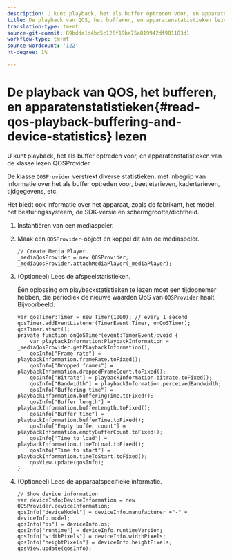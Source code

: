 ```yaml
---
description: U kunt playback, het als buffer optreden voor, en apparatenstatistieken van de klasse lezen QOSProvider.
title: De playback van QOS, het bufferen, en apparatenstatistieken lezen
translation-type: tm+mt
source-git-commit: 89bdda1d4bd5c126f19ba75a819942df901183d1
workflow-type: tm+mt
source-wordcount: '122'
ht-degree: 1%

---
```



# De playback van QOS, het bufferen, en apparatenstatistieken{#read-qos-playback-buffering-and-device-statistics} lezen

U kunt playback, het als buffer optreden voor, en apparatenstatistieken van de klasse lezen QOSProvider.

De klasse `QOSProvider` verstrekt diverse statistieken, met inbegrip van informatie over het als buffer optreden voor, beetjetarieven, kadertarieven, tijdgegevens, etc.

Het biedt ook informatie over het apparaat, zoals de fabrikant, het model, het besturingssysteem, de SDK-versie en schermgrootte/dichtheid.

1. Instantiëren van een mediaspeler.
1. Maak een `QOSProvider`-object en koppel dit aan de mediaspeler.

   ```
   // Create Media Player. 
   _mediaQosProvider = new QOSProvider; 
   _mediaQosProvider.attachMediaPlayer(_mediaPlayer);
   ```

1. (Optioneel) Lees de afspeelstatistieken.

   Één oplossing om playbackstatistieken te lezen moet een tijdopnemer hebben, die periodiek de nieuwe waarden QoS van `QOSProvider` haalt. Bijvoorbeeld:

   ```
   var qosTimer:Timer = new Timer(1000); // every 1 second  
   qosTimer.addEventListener(TimerEvent.Timer, onQoSTimer);  
   qosTimer.start(); 
   private function onQoSTimer(event:TimerEvent):void { 
       var playbackInformation:PlaybackInformation = _mediaQosProvider.getPlaybackInformation(); 
       qosInfo["Frame rate"] = playbackInformation.frameRate.toFixed();  
       qosInfo["Dropped frames"] = playbackInformation.droppedFrameCount.toFixed(); 
       qosInfo["Bitrate"] = playbackInformation.bitrate.toFixed(); 
       qosInfo["Bandwidth"] = playbackInformation.perceivedBandwidth; 
       qosInfo["Buffering time"] = playbackInformation.bufferingTime.toFixed(); 
       qosInfo["Buffer length"] = playbackInformation.bufferLength.toFixed();  
       qosInfo["Buffer time"] = playbackInformation.bufferTime.toFixed(); 
       qosInfo["Empty buffer count"] = playbackInformation.emptyBufferCount.toFixed();  
       qosInfo["Time to load"] = playbackInformation.timeToLoad.toFixed();  
       qosInfo["Time to start"] = playbackInformation.timeToStart.toFixed(); 
       qosView.update(qosInfo); 
   }
   ```

1. (Optioneel) Lees de apparaatspecifieke informatie.

   ```
   // Show device information 
   var deviceInfo:DeviceInformation = new QOSProvider.deviceInformation; 
   qosInfo["deviceModel"] = deviceInfo.manufacturer +"-" + deviceInfo.model; 
   qosInfo["os"] = deviceInfo.os;  
   qosInfo["runtime"] = deviceInfo.runtimeVersion;  
   qosInfo["widthPixels"] = deviceInfo.widthPixels;  
   qosInfo["heightPixels"] = deviceInfo.heightPixels; 
   qosView.update(qosInfo); 
   ```

